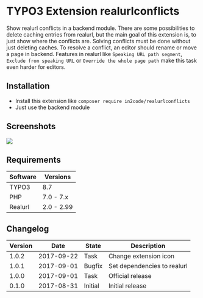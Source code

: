 # TYPO3 Extension realurlconflicts

Show realurl conflicts in a backend module. 
There are some possibilities to delete caching entries from realurl, but the main goal of this extension is, to just
show where the conflicts are. Solving conflicts must be done without just deleting caches. 
To resolve a conflict, an editor should rename or move a page in backend. 
Features in realurl like `Speaking URL path segment`, `Exclude from speaking URL` or `Override the whole page path`
make this task even harder for editors.

## Installation

* Install this extension like `composer require in2code/realurlconflicts`
* Just use the backend module

## Screenshots

<img src="https://s.nimbus.everhelper.me/attachment/1092708/eqyez9ps0lkavbmwgfhq/262407-H63IiNYwUikHpBbU/screen.png" />

## Requirements

| Software    | Versions   |
| ----------- | ---------- |
| TYPO3       | 8.7        |
| PHP         | 7.0 - 7.x  |
| Realurl     | 2.0 - 2.99 |

## Changelog

| Version    | Date       | State      | Description                                                                  |
| ---------- | ---------- | ---------- | ---------------------------------------------------------------------------- |
| 1.0.2      | 2017-09-22 | Task       | Change extension icon                                                        |
| 1.0.1      | 2017-09-01 | Bugfix     | Set dependencies to realurl                                                  |
| 1.0.0      | 2017-09-01 | Task       | Official release                                                             |
| 0.1.0      | 2017-08-31 | Initial    | Initial release                                                              |
